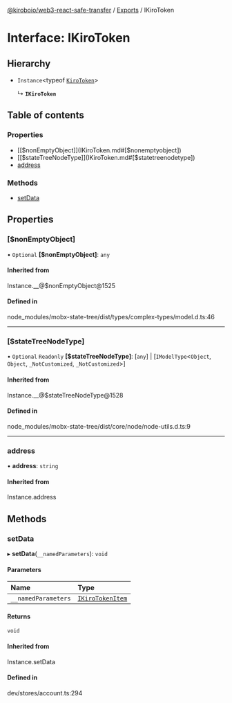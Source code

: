 [@kiroboio/web3-react-safe-transfer](../README.md) / [Exports](../modules.md) / IKiroToken

# Interface: IKiroToken

## Hierarchy

- `Instance`<typeof [`KiroToken`](../modules.md#kirotoken)\>

  ↳ **`IKiroToken`**

## Table of contents

### Properties

- [[$nonEmptyObject]](IKiroToken.md#[$nonemptyobject])
- [[$stateTreeNodeType]](IKiroToken.md#[$statetreenodetype])
- [address](IKiroToken.md#address)

### Methods

- [setData](IKiroToken.md#setdata)

## Properties

### [$nonEmptyObject]

• `Optional` **[$nonEmptyObject]**: `any`

#### Inherited from

Instance.\_\_@$nonEmptyObject@1525

#### Defined in

node_modules/mobx-state-tree/dist/types/complex-types/model.d.ts:46

___

### [$stateTreeNodeType]

• `Optional` `Readonly` **[$stateTreeNodeType]**: [`any`] \| [`IModelType`<`Object`, `Object`, `_NotCustomized`, `_NotCustomized`\>]

#### Inherited from

Instance.\_\_@$stateTreeNodeType@1528

#### Defined in

node_modules/mobx-state-tree/dist/core/node/node-utils.d.ts:9

___

### address

• **address**: `string`

#### Inherited from

Instance.address

## Methods

### setData

▸ **setData**(`__namedParameters`): `void`

#### Parameters

| Name | Type |
| :------ | :------ |
| `__namedParameters` | [`IKiroTokenItem`](IKiroTokenItem.md) |

#### Returns

`void`

#### Inherited from

Instance.setData

#### Defined in

dev/stores/account.ts:294
